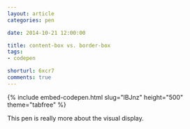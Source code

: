 ```yaml
---
layout: article
categories: pen

date: 2014-10-21 12:00:00

title: content-box vs. border-box
tags:
- codepen

shorturl: 6xcr7
comments: true
---
```


{% include embed-codepen.html slug="lBJnz" height="500" theme="tabfree" %}

This pen is really more about the visual display.
